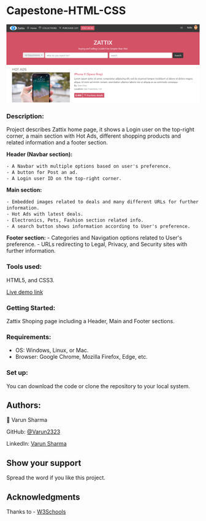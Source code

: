 # Capestone-HTML-CSS

![screenshot](images/screenshot.PNG)

### **Description:**

Project describes Zattix home page, it shows a Login user on the top-right corner, a main section with Hot Ads, different shopping products and related information and a footer section.

 **Header (Navbar section):**

 	- A Navbar with multiple options based on user's preference.
 	- A button for Post an ad.
    - A Login user ID on the top-right corner.

 **Main section:**

 	- Embedded images related to deals and many different URLs for further information.
 	- Hot Ads with latest deals.
 	- Electronics, Pets, Fashion section related info.
 	- A search button shows information according to User's preference.

 **Footer section:**
    - Categories and Navigation options related to User's preference.
 	- URLs redirecting to Legal, Privacy, and Security sites with further information.


 ### **Tools used:**
 
 HTML5, and CSS3.

 
[Live demo link](https://varun2323.github.io/Capestone-HTML-CSS/)


### **Getting Started:**

Zattix Shoping page including a Header, Main and Footer sections.


### **Requirements:**
 - OS: Windows, Linux, or Mac.
 - Browser: Google Chrome, Mozilla Firefox, Edge, etc.
 

### **Set up:**

You can download the code or clone the repository to your local system.


## **Authors:**

👤 Varun Sharma

GitHub: [@Varun2323](https://github.com/Varun2323)

LinkedIn: [Varun Sharma](https://www.linkedin.com/in/varun-sharma-82b29b82/)


## **Show your support**

Spread the word if you like this project.

## **Acknowledgments**

Thanks to - [W3Schools](http://w3schools-fa.ir)
